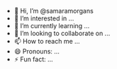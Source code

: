 - 👋 Hi, I’m @samaramorgans
- 👀 I’m interested in ...
- 🌱 I’m currently learning ...
- 💞️ I’m looking to collaborate on ...
- 📫 How to reach me ...
- 😄 Pronouns: ...
- ⚡ Fun fact: ...

<!---
samaramorgans/samaramorgans is a ✨ special ✨ repository because its `README.md` (this file) appears on your GitHub profile.
You can click the Preview link to take a look at your changes.
--->
